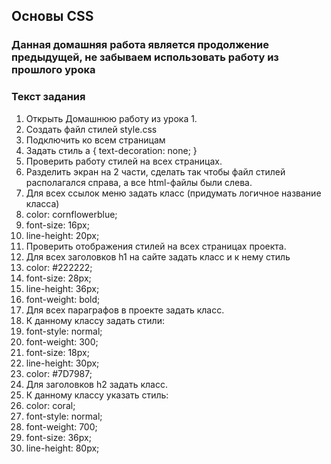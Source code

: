 ## Основы CSS

### Данная домашняя работа является продолжение предыдущей, не забываем использовать работу из прошлого урока

### Текст задания

1. Открыть Домашнюю работу из урока 1.
2. Создать файл стилей style.css
3. Подключить ко всем страницам
4. Задать стиль a { text-decoration: none; }
5. Проверить работу стилей на всех страницах.
6. Разделить экран на 2 части, сделать так чтобы файл стилей располагался справа, а все html-файлы были слева.
7. Для всех ссылок меню задать класс (придумать логичное название класса)
8. color: cornflowerblue;
9. font-size: 16px;
10. line-height: 20px;
11. Проверить отображения стилей на всех страницах проекта.
12. Для всех заголовков h1 на сайте задать класс и к нему стиль
13. color: #222222;
14. font-size: 28px;
15. line-height: 36px;
16. font-weight: bold;
17. Для всех параграфов в проекте задать класс.
18. К данному классу задать стили:
19. font-style: normal;
20. font-weight: 300;
21. font-size: 18px;
22. line-height: 30px;
23. color: #7D7987;
24. Для заголовков h2 задать класс.
25. К данному классу указать стиль:
26. color: coral;
27. font-style: normal;
28. font-weight: 700;
29. font-size: 36px;
30. line-height: 80px;